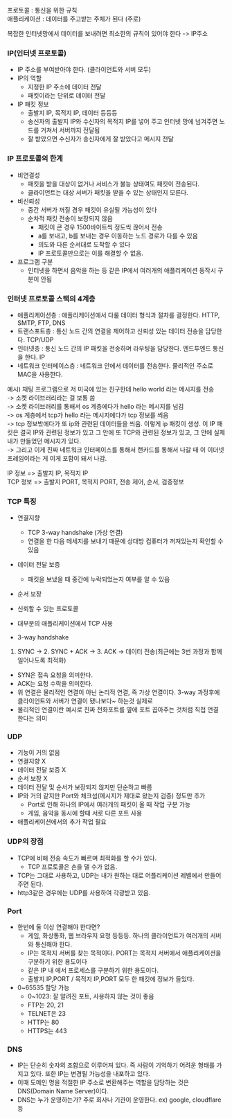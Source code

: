 프로토콜 : 통신을 위한 규칙     	
애플리케이션 : 데이터를 주고받는 주체가 된다 (주로)

복잡한 인터넷망에서 데이터를 보내려면 최소한의 규칙이 있어야 한다 -> IP주소

### IP(인터넷 프로토콜)

- IP 주소를 부여받아야 한다. (클라이언트와 서버 모두)
- IP의 역할
    - 지정한 IP 주소에 데이터 전달
    - 패킷이라는 단위로 데이터 전달
- IP 패킷 정보
    - 출발지 IP, 목적지 IP, 데이터 등등등
    - 송신자의 출발지 IP와 수신자의 목적지 IP를 넣어 주고 인터넷 망에 넘겨주면 노드를 거쳐서 서버까지 전달됨
    - 잘 받았으면 수신자가 송신자에게 잘 받았다고 메시지 전달

### IP 프로토콜의 한계

- 비연결성
    - 패킷을 받을 대상이 없거나 서비스가 불능 상태여도 패킷이 전송된다.
    - 클라이언트는 대상 서버가 패킷을 받을 수 있는 상태인지 모른다.
- 비신뢰성
    - 중간 서버가 꺼질 경우 패킷이 유실될 가능성이 있다
    - 순차적 패킷 전송이 보장되지 않음
        - 패킷이 큰 경우 1500바이트씩 정도씩 끊어서 전송
        - a를 보내고, b를 보내는 경우 이동하는 노드 경로가 다를 수 있음
        - 의도와 다른 순서대로 도착할 수 있다
        - IP 프로토콜만으로는 이를 해결할 수 없음.
- 프로그램 구분
    - 인터넷을 하면서 음악을 하는 등 같은 IP에서 여러개의 애플리케이션 동작시 구분이 안됨

### 인터넷 프로토콜 스택의 4계층
- 애플리케이션층 : 애플리케이션에서 다룰 데이터 형식과 절차를 결정한다. HTTP, SMTP, FTP, DNS     
- 트랜스포트층 : 통신 노드 간의 연결을 제어하고 신뢰성 있는 데이터 전송을 담당한다. TCP/UDP     
- 인터넷층 : 통신 노드 간의 IP 패킷을 전송하며 라우팅을 담당한다. 엔드투엔드 통신을 한다. IP     
- 네트워크 인터페이스층 : 네트워크 안에서 데이터를 전송한다. 물리적인 주소로 MAC을 사용한다.     

예시) 
채팅 프로그램으로 저 미국에 있는 친구한테 hello world 라는 메시지를 전송      
->  소켓 라이브러리라는 걸 보통 씀      
-> 소켓 라이브러리를 통해서 os 계층에다가 hello 라는 메시지를 넘김      
-> os 계층에서 tcp가 hello 라는 메시지에다가 tcp 정보를 씌움      
-> tcp 정보밖에다가 또 ip와 관련된 데이터들을 씌움. 이렇게 ip 패킷이 생성. 이 IP 패킷은 결국 IP와 관련된 정보가 있고 그 안에 또 TCP와 관련된 정보가 있고, 그 안에 실제 내가 만들었던 메시지가 있다.      
-> 그리고 이게 진짜 네트워크 인터페이스를 통해서 랜카드를 통해서 나갈 때 이 이더넷프레임이라는 게 이게 포함이 돼서 나감.     
     
IP 정보 => 출발지 IP, 목적지 IP     
TCP 정보 => 출발지 PORT, 목적지 PORT, 전송 제어, 순서, 검증정보     

### TCP 특징

- 연결지향
    - TCP 3-way handshake (가상 연결)
    - 연결을 한 다음 메세지를 보내기 때문에 상대방 컴퓨터가 꺼져있는지 확인할 수 있음
- 데이터 전달 보증
    - 패킷을 보냈을 때 중간에 누락되었는지 여부를 알 수 있음
- 순서 보장
- 신뢰할 수 있는 프로토콜
- 대부분의 애플리케이션에서 TCP 사용

- 3-way handshake
1. SYNC -> 2. SYNC + ACK -> 3. ACK -> 데이터 전송(최근에는 3번 과정과 함께 일어나도록 최적화)	
- SYN은 접속 요청을 의미한다.
- ACK는 요청 수락을 의미한다.
- 위 연결은 물리적인 연결이 아닌 논리적 연결, 즉 가상 연결이다. 3-way 과정후에 클라이언트와 서버가 연결이 됐나보다~ 하는것 실제로 
- 물리적인 연결이란 예시로 진짜 전화포트를 옆에 포트 꼽아주는 것처럼 직접 연결 한다는 의미


### UDP

- 기능이 거의 없음
- 연결지향 X
- 데이터 전달 보증 X
- 순서 보장 X
- 데이터 전달 및 순서가 보장되지 않지만 단순하고 빠름
- IP와 거의 같지만 Port와 체크섬(메시지가 제대로 왔는지 검증) 정도만 추가
    - Port로 인해 하나의 IP에서 여러개의 패킷이 올 때 작업 구분 가능
    - 게임, 음악을 동시에 할때 서로 다른 포트 사용
- 애플리케이션에서의 추가 작업 필요

### UDP의 장점

- TCP에 비해 전송 속도가 빠르며 최적화를 할 수가 있다.
    - TCP 프로토콜은 손을 댈 수가 없음.
- TCP는 그대로 사용하고, UDP는 내가 원하는 대로 어플리케이션 레벨에서 만들어 주면 된다.
- http3같은 경우에는 UDP를 사용하여 각광받고 있음.

### Port

- 한번에 둘 이상 연결해야 한다면?
    - 게임, 화상통화, 웹 브라우저 요청 등등등. 하나의 클라이언트가 여러개의 서버와 통신해야 한다.
	- IP는 목적지 서버를 찾는 목적이다. PORT는 목적지 서버에서 애플리케이션을 구분하기 위한 용도이다
	- 같은 IP 내 에서 프로세스를 구분하기 위한 용도이다.
	- 출발지 IP,PORT / 목적지 IP,PORT 모두 한 패킷에 정보가 들있다.
- 0~65535 할당 가능
    - 0~1023: 잘 알려진 포트, 사용하지 않는 것이 좋음
    - FTP는 20, 21
    - TELNET은 23
    - HTTP는 80
    - HTTPS는 443

### DNS
- IP는 단순히 숫자의 조합으로 이루어져 있다. 즉 사람이 기억하기 어려운 형태를 가지고 있다. 또한 IP는 변경될 가능성을 내포하고 있다.
- 이때 도메인 명을 적절한 IP 주소로 변환해주는 역할을 담당하는 것은 DNS(Domain Name Server)이다.
- DNS는 누가 운영하는가? 주로 회사나 기관이 운영한다. ex) google, cloudflare 등
